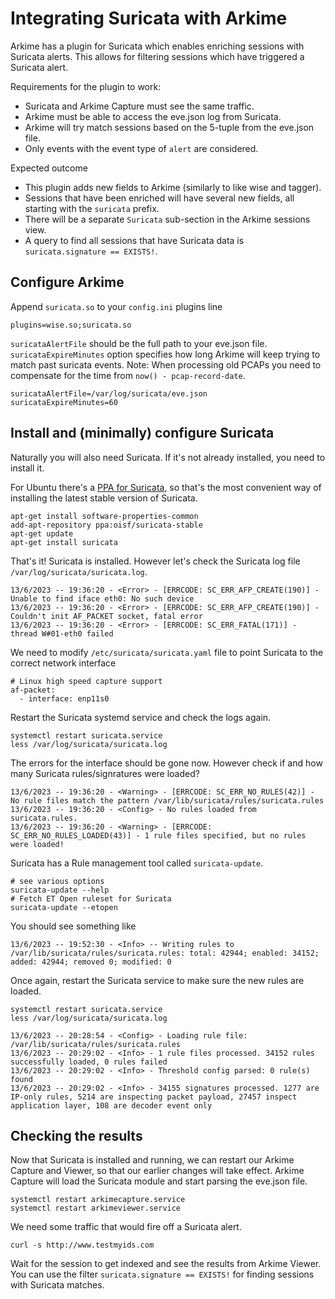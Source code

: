 # Integrating Suricata with Arkime

Arkime has a plugin for Suricata which enables enriching sessions with Suricata alerts. This allows for filtering sessions which have triggered a Suricata alert.

Requirements for the plugin to work:

 * Suricata and Arkime Capture must see the same traffic.
 * Arkime must be able to access the eve.json log from Suricata.
 * Arkime will try match sessions based on the 5-tuple from the eve.json file.
 * Only events with the event type of `alert` are considered. 

Expected outcome

 * This plugin adds new fields to Arkime (similarly to like wise and tagger).
 * Sessions that have been enriched will have several new fields, all starting with the `suricata` prefix. 
 * There will be a separate `Suricata` sub-section in the Arkime sessions view. 
 * A query to find all sessions that have Suricata data is `suricata.signature == EXISTS!`.


## Configure Arkime

Append `suricata.so` to your `config.ini` plugins line

```
plugins=wise.so;suricata.so
```

`suricataAlertFile` should be the full path to your eve.json file. `suricataExpireMinutes` option specifies how long Arkime will keep trying to match past suricata events. Note: When processing old PCAPs you need to compensate for the time from `now() - pcap-record-date`.

```
suricataAlertFile=/var/log/suricata/eve.json
suricataExpireMinutes=60
```

## Install and (minimally) configure Suricata

Naturally you will also need Suricata. If it's not already installed, you need to install it.

For Ubuntu there's a [PPA for Suricata](https://redmine.openinfosecfoundation.org/projects/suricata/wiki/Ubuntu_Installation_-_Personal_Package_Archives_%28PPA%29), so that's the most convenient way of installing the latest stable version of Suricata.

```
apt-get install software-properties-common
add-apt-repository ppa:oisf/suricata-stable
apt-get update
apt-get install suricata 
```

That's it! Suricata is installed. However let's check the Suricata log file `/var/log/suricata/suricata.log`.

```
13/6/2023 -- 19:36:20 - <Error> - [ERRCODE: SC_ERR_AFP_CREATE(190)] - Unable to find iface eth0: No such device
13/6/2023 -- 19:36:20 - <Error> - [ERRCODE: SC_ERR_AFP_CREATE(190)] - Couldn't init AF_PACKET socket, fatal error
13/6/2023 -- 19:36:20 - <Error> - [ERRCODE: SC_ERR_FATAL(171)] - thread W#01-eth0 failed
```

We need to modify `/etc/suricata/suricata.yaml` file to point Suricata to the correct network interface

```
# Linux high speed capture support
af-packet:
  - interface: enp11s0
```

Restart the Suricata systemd service and check the logs again.

```
systemctl restart suricata.service
less /var/log/suricata/suricata.log 
```

The errors for the interface should be gone now. However check if and how many Suricata rules/signratures were loaded?

```
13/6/2023 -- 19:36:20 - <Warning> - [ERRCODE: SC_ERR_NO_RULES(42)] - No rule files match the pattern /var/lib/suricata/rules/suricata.rules
13/6/2023 -- 19:36:20 - <Config> - No rules loaded from suricata.rules.
13/6/2023 -- 19:36:20 - <Warning> - [ERRCODE: SC_ERR_NO_RULES_LOADED(43)] - 1 rule files specified, but no rules were loaded!
```

Suricata has a Rule management tool called `suricata-update`. 

```
# see various options
suricata-update --help
# Fetch ET Open ruleset for Suricata
suricata-update --etopen
```

You should see something like

```
13/6/2023 -- 19:52:30 - <Info> -- Writing rules to /var/lib/suricata/rules/suricata.rules: total: 42944; enabled: 34152; added: 42944; removed 0; modified: 0
```

Once again, restart the Suricata service to make sure the new rules are loaded.

```
systemctl restart suricata.service
less /var/log/suricata/suricata.log 
```

```
13/6/2023 -- 20:28:54 - <Config> - Loading rule file: /var/lib/suricata/rules/suricata.rules
13/6/2023 -- 20:29:02 - <Info> - 1 rule files processed. 34152 rules successfully loaded, 0 rules failed
13/6/2023 -- 20:29:02 - <Info> - Threshold config parsed: 0 rule(s) found
13/6/2023 -- 20:29:02 - <Info> - 34155 signatures processed. 1277 are IP-only rules, 5214 are inspecting packet payload, 27457 inspect application layer, 108 are decoder event only
```

## Checking the results

Now that Suricata is installed and running, we can restart our Arkime Capture and Viewer, so that our earlier changes will take effect. Arkime Capture will load the Suricata module and start parsing the eve.json file.

```
systemctl restart arkimecapture.service
systemctl restart arkimeviewer.service
```

We need some traffic that would fire off a Suricata alert.

```
curl -s http://www.testmyids.com
```

Wait for the session to get indexed and see the results from Arkime Viewer. You can use the filter `suricata.signature == EXISTS!` for finding sessions with Suricata matches.

